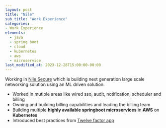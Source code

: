 ```yaml
---
layout: post
title: "Nile"
sub_title: "Work Experience"
categories:
- Work Experience
elements:
  - java
  - spring boot
  - cloud
  - kubernetes
  - aws
  - microservice
last_modified_at: 2023-12-28T15:00:00-00:00
---
```


Working in [Nile Secure](https://nilesecure.com/) which is building next generation large scale networking solution using an ML driven solution.
* Worked in mutiple areas like wired sso, audit, notification, scheduler and billing
* Owning and building billing capabilities and leading the billing team
* Building multiple **highly available springboot microservices** in **AWS** on **Kubernetes**
* Introduced best practices from [Twelve factor app](https://12factor.net/)